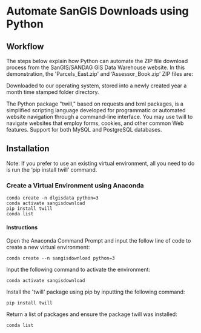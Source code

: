 # Automate SanGIS Downloads using Python

## Workflow
The steps below explain how Python can automate the ZIP file download process from the SanGIS/SANDAG GIS Data Warehouse website. In this demonstration, the 'Parcels_East.zip' and ‘Assessor_Book.zip’ ZIP files are: 

Downloaded to our operating system, stored into a newly created year a month time stamped folder directory.

The Python package "twill," based on requests and lxml packages, is a simplified scripting language developed for programmatic or automated website navigation through a command-line interface. You may use twill to navigate websites that employ forms, cookies, and other common Web features. Support for both MySQL and PostgreSQL databases.

## Installation

Note: If you prefer to use an existing virtual environment, all you need to do is run the ‘pip install twill’ command.

### Create a Virtual Environment using Anaconda
````
conda create -n dlgisdata python=3
conda activate sangisdownload
pip install twill
conda list
````
#### Instructions

Open the Anaconda Command Prompt and input the follow line of code to create a new virtual environment: 
````
conda create --n sangisdownload python=3
````
Input the following command to activate the environment:
````
conda activate sangisdownload
````
Install the 'twill' package using pip by inputting the following command:
````
pip install twill
````
Return a list of packages and ensure the package twill was installed:
````
conda list
````
